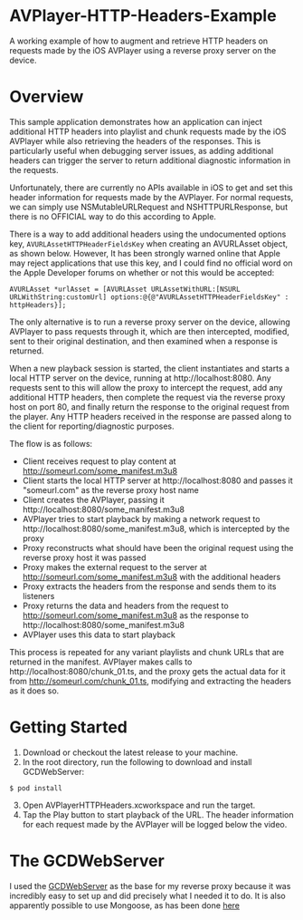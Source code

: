 # AVPlayer-HTTP-Headers-Example

A working example of how to augment and retrieve HTTP headers on requests made by the iOS AVPlayer using a reverse proxy server on the device. 

Overview
========

This sample application demonstrates how an application can inject additional HTTP headers into playlist and chunk requests made by the iOS AVPlayer while also retrieving the headers of the responses. This is particularly useful when debugging server issues, as adding additional headers can trigger the server to return additional diagnostic information in the requests. 

Unfortunately, there are currently no APIs available in iOS to get and set this header information for requests made by the AVPlayer. For normal requests, we can simply use NSMutableURLRequest and NSHTTPURLResponse, but there is no OFFICIAL way to do this according to Apple. 

There is a way to add additional headers using the undocumented options key, ```AVURLAssetHTTPHeaderFieldsKey``` when creating an AVURLAsset object, as shown below. However, It has been strongly warned online that Apple may reject applications that use this key, and I could find no official word on the Apple Developer forums on whether or not this would be accepted: 
```
AVURLAsset *urlAsset = [AVURLAsset URLAssetWithURL:[NSURL URLWithString:customUrl] options:@{@"AVURLAssetHTTPHeaderFieldsKey" : httpHeaders}];
```

The only alternative is to run a reverse proxy server on the device, allowing AVPlayer to pass requests through it, which are then intercepted, modified, sent to their original destination, and then examined when a response is returned. 

When a new playback session is started, the client instantiates and starts a local HTTP server on the device, running at http://localhost:8080. Any requests sent to this will allow the proxy to intercept the request, add any additional HTTP headers, then complete the request via the reverse proxy host on port 80, and finally return the response to the original request from the player. Any HTTP headers received in the response are passed along to the client for reporting/diagnostic purposes.

The flow is as follows:
* Client receives request to play content at http://someurl.com/some_manifest.m3u8
* Client starts the local HTTP server at http://localhost:8080 and passes it "someurl.com" as the reverse proxy host name
* Client creates the AVPlayer, passing it http://localhost:8080/some_manifest.m3u8 
* AVPlayer tries to start playback by making a network request to http://localhost:8080/some_manifest.m3u8, which is intercepted by the proxy
* Proxy reconstructs what should have been the original request using the reverse proxy host it was passed
* Proxy makes the external request to the server at http://someurl.com/some_manifest.m3u8 with the additional headers
* Proxy extracts the headers from the response and sends them to its listeners
* Proxy returns the data and headers from the request to http://someurl.com/some_manifest.m3u8 as the response to http://localhost:8080/some_manifest.m3u8
* AVPlayer uses this data to start playback

This process is repeated for any variant playlists and chunk URLs that are returned in the manifest. AVPlayer makes calls to http://localhost:8080/chunk_01.ts, and the proxy gets the actual data for it from http://someurl.com/chunk_01.ts, modifying and extracting the headers as it does so. 

Getting Started
===============
1. Download or checkout the latest release to your machine. 
2. In the root directory, run the following to download and install GCDWebServer:
```
$ pod install
```
3. Open AVPlayerHTTPHeaders.xcworkspace and run the target. 
4. Tap the Play button to start playback of the URL. The header information for each request made by the AVPlayer will be logged below the video. 

The GCDWebServer
================
I used the [GCDWebServer](https://github.com/swisspol/GCDWebServer) as the base for my reverse proxy because it was incredibly easy to set up and did precisely what I needed it to do. It is also apparently possible to use Mongoose, as has been done [here](https://github.com/masterjk/ios-avplayer-http-capture)
